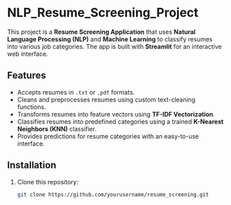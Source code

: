 # NLP_Resume_Screening_Project
This project is a **Resume Screening Application** that uses **Natural Language Processing (NLP)** and **Machine Learning** to classify resumes into various job categories. The app is built with **Streamlit** for an interactive web interface.

## Features
- Accepts resumes in `.txt` or `.pdf` formats.
- Cleans and preprocesses resumes using custom text-cleaning functions.
- Transforms resumes into feature vectors using **TF-IDF Vectorization**.
- Classifies resumes into predefined categories using a trained **K-Nearest Neighbors (KNN)** classifier.
- Provides predictions for resume categories with an easy-to-use interface.

## Installation
1. Clone this repository:
   ```bash
   git clone https://github.com/yourusername/resume_screening.git

   

